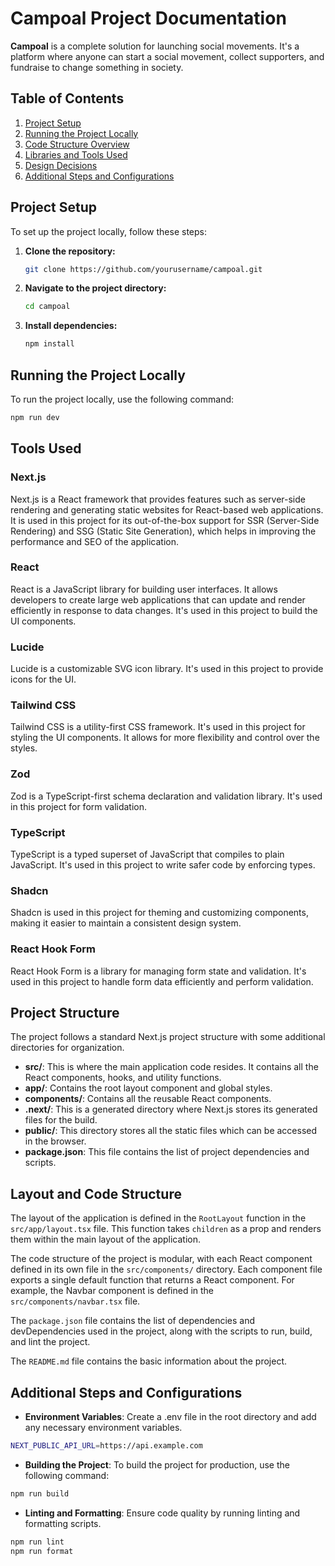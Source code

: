 # Campoal Project Documentation

**Campoal** is a complete solution for launching social movements. It's a platform where anyone can start a social movement, collect supporters, and fundraise to change something in society.

## Table of Contents

1. [Project Setup](#project-setup)
2. [Running the Project Locally](#running-the-project-locally)
3. [Code Structure Overview](#code-structure-overview)
4. [Libraries and Tools Used](#libraries-and-tools-used)
5. [Design Decisions](#design-decisions)
6. [Additional Steps and Configurations](#additional-steps-and-configurations)

## Project Setup

To set up the project locally, follow these steps:

1. **Clone the repository:**
   ```bash
   git clone https://github.com/yourusername/campoal.git
   ```
2. **Navigate to the project directory:**
   ```bash
   cd campoal
   ```
3. **Install dependencies:**
   ```bash
   npm install
   ```

## Running the Project Locally

To run the project locally, use the following command:

```bash
npm run dev
```

## Tools Used

### Next.js

Next.js is a React framework that provides features such as server-side rendering and generating static websites for React-based web applications. It is used in this project for its out-of-the-box support for SSR (Server-Side Rendering) and SSG (Static Site Generation), which helps in improving the performance and SEO of the application.

### React

React is a JavaScript library for building user interfaces. It allows developers to create large web applications that can update and render efficiently in response to data changes. It's used in this project to build the UI components.

### Lucide

Lucide is a customizable SVG icon library. It's used in this project to provide icons for the UI.

### Tailwind CSS

Tailwind CSS is a utility-first CSS framework. It's used in this project for styling the UI components. It allows for more flexibility and control over the styles.

### Zod

Zod is a TypeScript-first schema declaration and validation library. It's used in this project for form validation.

### TypeScript

TypeScript is a typed superset of JavaScript that compiles to plain JavaScript. It's used in this project to write safer code by enforcing types.

### Shadcn

Shadcn is used in this project for theming and customizing components, making it easier to maintain a consistent design system.

### React Hook Form

React Hook Form is a library for managing form state and validation. It's used in this project to handle form data efficiently and perform validation.

## Project Structure

The project follows a standard Next.js project structure with some additional directories for organization.

- **src/**: This is where the main application code resides. It contains all the React components, hooks, and utility functions.
- **app/**: Contains the root layout component and global styles.
- **components/**: Contains all the reusable React components.
- **.next/**: This is a generated directory where Next.js stores its generated files for the build.
- **public/**: This directory stores all the static files which can be accessed in the browser.
- **package.json**: This file contains the list of project dependencies and scripts.

## Layout and Code Structure

The layout of the application is defined in the `RootLayout` function in the `src/app/layout.tsx` file. This function takes `children` as a prop and renders them within the main layout of the application.

The code structure of the project is modular, with each React component defined in its own file in the `src/components/` directory. Each component file exports a single default function that returns a React component. For example, the Navbar component is defined in the `src/components/navbar.tsx` file.

The `package.json` file contains the list of dependencies and devDependencies used in the project, along with the scripts to run, build, and lint the project.

The `README.md` file contains the basic information about the project.

## Additional Steps and Configurations

- **Environment Variables**: Create a .env file in the root directory and add any necessary environment variables.

```bash
NEXT_PUBLIC_API_URL=https://api.example.com
```

- **Building the Project**: To build the project for production, use the following command:

```bash
npm run build
```

- **Linting and Formatting**: Ensure code quality by running linting and formatting scripts.

```bash
npm run lint
npm run format
```
